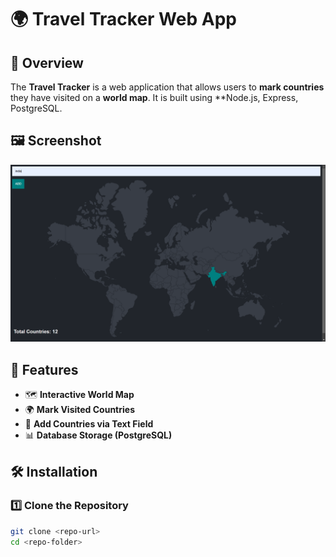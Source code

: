 # 🌍 Travel Tracker Web App  

## 📌 Overview  
The **Travel Tracker** is a web application that allows users to **mark countries** they have visited on a **world map**. It is built using **Node.js, Express, PostgreSQL.  

## 🖼 Screenshot  
![Travel Tracker Screenshot](image.png)  

## 🚀 Features  
- 🗺️ **Interactive World Map**  
- 🌍 **Mark Visited Countries**  
- 📝 **Add Countries via Text Field**  
- 📊 **Database Storage (PostgreSQL)**  

## 🛠 Installation  

### **1️⃣ Clone the Repository**  
```bash
git clone <repo-url>
cd <repo-folder>

